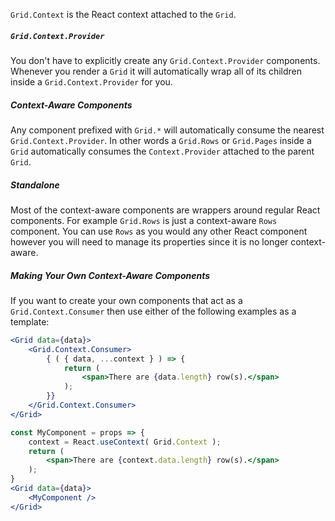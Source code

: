 `Grid.Context` is the React context attached to the `Grid`.

##### `Grid.Context.Provider`  
You don't have to explicitly create any `Grid.Context.Provider` components.  Whenever you render a `Grid` it will automatically wrap all of its children inside a `Grid.Context.Provider` for you.

##### Context-Aware Components  
Any component prefixed with `Grid.*` will automatically consume the nearest `Grid.Context.Provider`.  In other words a `Grid.Rows` or `Grid.Pages` inside a `Grid` automatically consumes the `Context.Provider` attached to the parent `Grid`.

##### Standalone  
Most of the context-aware components are wrappers around regular React components.  For example `Grid.Rows` is just a context-aware `Rows` component.  You can use `Rows` as you would any other React component however you will need to manage its properties since it is no longer context-aware.

##### Making Your Own Context-Aware Components  

If you want to create your own components that act as a `Grid.Context.Consumer` then use either of the following examples as a template:
```jsx
<Grid data={data}>
    <Grid.Context.Consumer>
        { ( { data, ...context } ) => {
            return (
                <span>There are {data.length} row(s).</span>
            );
        }}
    </Grid.Context.Consumer>
</Grid>
```

```jsx
const MyComponent = props => {
    context = React.useContext( Grid.Context );
    return (
        <span>There are {context.data.length} row(s).</span>
    );
}
<Grid data={data}>
    <MyComponent />
</Grid>
```